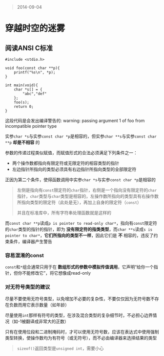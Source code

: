 > 2014-09-04

穿越时空的迷雾
=============

## 阅读ANSI C标准
```!c
#include <stdio.h>

void foo(const char **p){
    printf("%s\n", *p);
}

int main(void){
    char *s[] = {
        "abc","def"
    };
    foo(s);
    return 0;
}
```

这段代码是会发出编译警告的:  warning: passing argument 1 of foo from incompatible pointer type

实参`char *s`与实参`const char *p`是相容的，但实参`char **s`与实参`const char **p` __却是不相容__ 的

参数的传递过程类似赋值，而赋值形式的合法必须满足下列条件之一：

- 两个操作数都指向有限定符或无限定符的相容类型的指针
- 左边指针所指向的类型必须具有右边指针所指向类型的全部限定符

正因为第二个条件，使得函数调用中实参`char *s`与实参`const char *p`是相容的
> 左侧是指向有`const`限定符的`char`指针，右侧是一个指向没有限定符的`char`指针，`char`类型与`char`类型是相容的，左操作数所指向的类型具有右操作数所指向类型的限定符（此处是无），再加上自身的限定符（`const`）
>
> 并且在标准库中，所有字符串处理函数就是这样的

而`const char **p`读成`p is pointer to read-only char*`，指向有`const`限定符的`char`类型的指针的指针，即为 __没有限定符的指类类型__，而`char **s`读成`s is pointer to char*`，__它们所指向的类型不一样__，因此它们是 __不__ 相容的，违反了约束条件，编译器产生警告

### 容易混淆的const
`const`和`*`组合通常只用于在 __数组形式的参数中模拟传值调用__，它声明“给你一个指针，但你不能修改它”，将它想像成read-only

### 对无符号类型的建议
尽量不要使用无符号类型，以免增加不必要的复杂性，不要仅仅因为无符号数不存在负数而用它表示数量（如年龄）

尽量使用`int`那样有符号的类型，在涉及混合类型的复杂细节时，不必担心边界情况（如-1被翻译成非常大的正数）

只有在使用位段和二进制掩码时，才可以使用无符号数，应该在表达式中使用强制类型转换，使操作数均为有符号（或无符号），而不必由编译器来选择结果的类型

> `sizeof()`返回类型是`unsigned int`，需要小心



